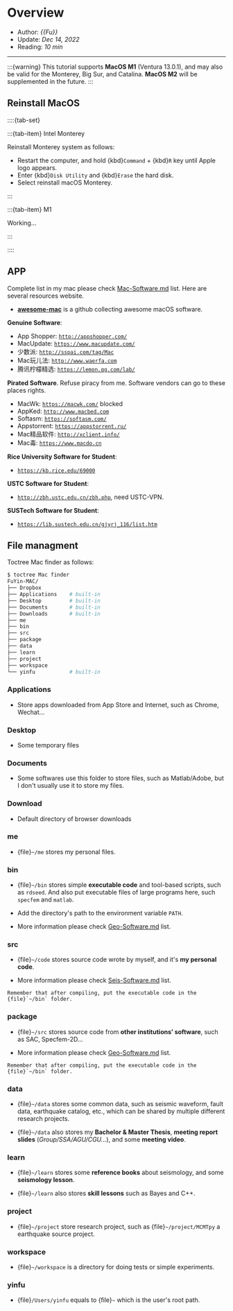 # Overview

- Author: *{{Fu}}*
- Update: *Dec 14, 2022*
- Reading: *10 min*

---

:::{warning}
This tutorial supports **MacOS M1** (Ventura 13.0.1), and may also be valid for the Monterey, Big Sur, and Catalina. **MacOS M2** will be supplemented in the future.
:::



## Reinstall MacOS

::::{tab-set}

:::{tab-item} Intel Monterey

Reinstall Monterey system as follows:

- Restart the computer, and hold {kbd}`Command` + {kbd}`R` key until Apple logo appears.
- Enter {kbd}`Disk Utility` and {kbd}`Erase` the hard disk.
- Select reinstall macOS Monterey.

:::

:::{tab-item} M1

Working...

:::

::::



## APP

Complete list in my mac please check [Mac-Software.md](./macos_software/MacSoftware.md) list. Here are several resources website.

- [**awesome-mac**](https://github.com/jaywcjlove/awesome-mac) is a github collecting awesome macOS software.


**Genuine Software**:

* App Shopper: [`http://appshopper.com/`](http://appshopper.com/)
* MacUpdate: [`https://www.macupdate.com/`](https://www.macupdate.com/)
* 少数派: [`http://sspai.com/tag/Mac`](http://sspai.com/tag/Mac)
* Mac玩儿法: [`http://www.waerfa.com`](http://www.waerfa.com)
* 腾讯柠檬精选: [`https://lemon.qq.com/lab/`](https://lemon.qq.com/lab/)


**Pirated Software**. Refuse piracy from me. Software vendors can go to these places rights.

* MacWk: [`https://macwk.com/`](https://macwk.com/) blocked
* AppKed: [`http://www.macbed.com`](http://www.macbed.com)
* Softasm: [`https://softasm.com/`](https://softasm.com/)
* Appstorrent: [`https://appstorrent.ru/`](https://appstorrent.ru/)
* Mac精品软件: [`http://xclient.info/`](http://xclient.info/)
* Mac毒: [`https://www.macdo.cn`](https://www.macdo.cn)


**Rice University Software for Student**:

* [`https://kb.rice.edu/69000`](https://kb.rice.edu/69000)


**USTC Software for Student**:

* [`http://zbh.ustc.edu.cn/zbh.php`](http://zbh.ustc.edu.cn/zbh.php), need USTC-VPN.


**SUSTech Software for Student**:

* [`https://lib.sustech.edu.cn/gjyrj_116/list.htm`](https://lib.sustech.edu.cn/gjyrj_116/list.htm)



## File managment

Toctree Mac finder as follows:

```bash
$ toctree Mac finder
FuYin-MAC/
├── Dropbox
├── Applications    # built-in
├── Desktop         # built-in
├── Documents       # built-in
├── Downloads       # built-in
├── me
├── bin
├── src
├── package
├── data
├── learn
├── project
├── workspace
└── yinfu           # built-in
```


### Applications

- Store apps downloaded from App Store and Internet, such as Chrome, Wechat...

### Desktop

- Some temporary files

### Documents

- Some softwares use this folder to store files, such as Matlab/Adobe, but I don't usually use it to store my files.

### Download

- Default directory of browser downloads

### me

- {file}`~/me` stores my personal files.


### bin

- {file}`~/bin` stores simple **executable code** and tool-based scripts, 
such as `rdseed`. And also put executable files of large programs here, such `specfem` and `matlab`.

- Add the directory's path to the environment variable `PATH`.

- More information please check [Geo-Software.md](./geophysics_software/GeoSoftware.md) list.



### src

- {file}`~/code` stores source code wrote by myself, and it's **my personal code**.

- More information please check [Seis-Software.md](./Overview_file/SeisSoftware.md) list.

```{note}
Remember that after compiling, put the executable code in the {file}`~/bin` folder.
```



### package

- {file}`~/src` stores source code from **other institutions’ software**, such as SAC, Specfem-2D...

- More information please check [Geo-Software.md](./geophysics_software/GeoSoftware.md) list.

```{note}
Remember that after compiling, put the executable code in the {file}`~/bin` folder.
```



### data

- {file}`~/data` stores some common data, such as seismic waveform, fault data, earthquake catalog, etc., which can be shared by multiple different research projects.

- {file}`~/data` also stores my **Bachelor & Master Thesis**, **meeting report slides** (*Group/SSA/AGU/CGU...*), and some **meeting video**.


### learn

- {file}`~/learn` stores some **reference books** about seismology, and some **seismology lesson**.

- {file}`~/learn` also stores **skill lessons** such as Bayes and C++.



### project

- {file}`~/project` store research project, such as {file}`~/project/MCMTpy` a earthquake source project.


### workspace

- {file}`~/workspace` is a directory for doing tests or simple experiments.


### yinfu

- {file}`/Users/yinfu` equals to {file}`~` which is the user's root path.


